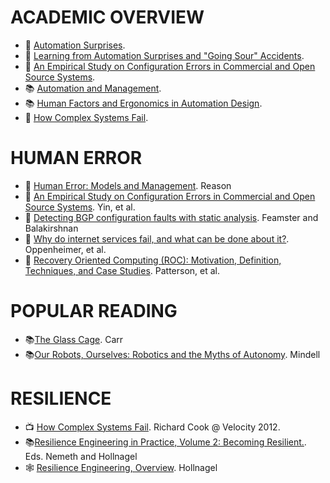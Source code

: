 # ACADEMIC OVERVIEW
* 📑 [Automation Surprises](http://csel.eng.ohio-state.edu/productions/xcta/downloads/automation_surprises.pdf).
* 📑 [Learning from Automation Surprises and "Going Sour" Accidents](https://archive.org/details/nasa_techdoc_19980016965).
* 📑 [An Empirical Study on Configuration Errors in Commercial and Open Source Systems](http://sigops.org/sosp/sosp11/current/2011-Cascais/printable/12-yin.pdf).
* 📚 [Automation and Management](http://homepages.rpi.edu/home/78/simonk/public_html/pdf/bright1958.pdf).
* 📚 [Human Factors and Ergonomics in Automation Design](http://onlinelibrary.wiley.com/doi/10.1002/9781118131350.ch59/summary).
* 📑 [How Complex Systems Fail](http://web.mit.edu/2.75/resources/random/How%20Complex%20Systems%20Fail.pdf).

# HUMAN ERROR
* 📑 [Human Error: Models and Management](http://advancedd.wagpet.com.au/uploads/5/6/1/7/56178433/near_miss_article.pdf). Reason
* 📑 [An Empirical Study on Configuration Errors in Commercial and Open Source Systems](http://www.sigops.org/sosp/sosp11/current/2011-Cascais/printable/12-yin.pdf). Yin, et al.
* 📑 [Detecting BGP configuration faults with static analysis](http://nms.csail.mit.edu/papers/index.php?detail=123). Feamster and Balakirshnan
* 📑 [Why do internet services fail, and what can be done about it?](http://roc.cs.berkeley.edu/papers/usits03.pdf). Oppenheimer, et al.
* 📑 [Recovery Oriented Computing (ROC): Motivation, Definition, Techniques, and Case Studies](http://roc.cs.berkeley.edu/papers/ROC_TR02-1175.pdf). Patterson, et al.

# POPULAR READING
* 📚[The Glass Cage](http://www.nicholascarr.com/?page_id=18). Carr
* 📚[Our Robots, Ourselves: Robotics and the Myths of Autonomy](http://www.penguinrandomhouse.com/books/316326/our-robots-ourselves-by-david-a-mindell/9780525426974/). Mindell

# RESILIENCE
* 📺 [How Complex Systems Fail](https://www.youtube.com/watch?v=2S0k12uZR14). Richard Cook @ Velocity 2012. 
* 📚[Resilience Engineering in Practice, Volume 2: Becoming Resilient.](https://books.google.com/books?id=QL6dDQAAQBAJ&pg=PAiii&lpg=PAiii&source=bl&ots=_sEbimovem&sig=ynoFyfrGEyzmdjZkMNyLaM2lEVg&hl=en&sa=X&ved=0ahUKEwja-aGd0-rSAhWH1IMKHUm2Ca8Q6AEIKTAD#v=onepage&q&f=false). Eds. Nemeth and Hollnagel
* 🕸 [Resilience Engineering, Overview](http://erikhollnagel.com/ideas/resilience-engineering.html). Hollnagel
